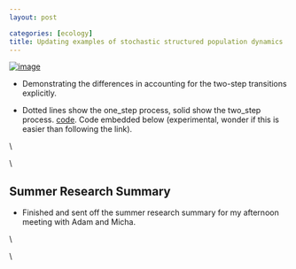 ```yaml
---
layout: post

categories: [ecology]
title: Updating examples of stochastic structured population dynamics
---
```







 








[![image](http://farm5.static.flickr.com/4125/4951239235_6c3c8f7c9a.jpg)](http://www.flickr.com/photos/cboettig/4951239235/)

-   Demonstrating the differences in accounting for the two-step
    transitions explicitly.

-   Dotted lines show the one\_step process, solid show the two\_step
    process.
    [code](http://github.com/cboettig/structured-populations/blob/1e5c89c02c0e34665ffafeb13894ab8c7787a05c/demos/beetles_example.R "http://github.com/cboettig/structured-populations/blob/1e5c89c02c0e34665ffafeb13894ab8c7787a05c/demos/beetles_example.R").
    Code embedded below (experimental, wonder if this is easier than
    following the link).

\

\

Summer Research Summary
-----------------------

-   Finished and sent off the summer research summary for my afternoon
    meeting with Adam and Micha.

\

\

